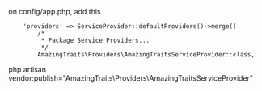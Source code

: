 on config/app.php, add this
```
    'providers' => ServiceProvider::defaultProviders()->merge([
        /*
         * Package Service Providers...
         */
        AmazingTraits\Providers\AmazingTraitsServiceProvider::class,
```
php artisan vendor:publish="AmazingTraits\Providers\AmazingTraitsServiceProvider"